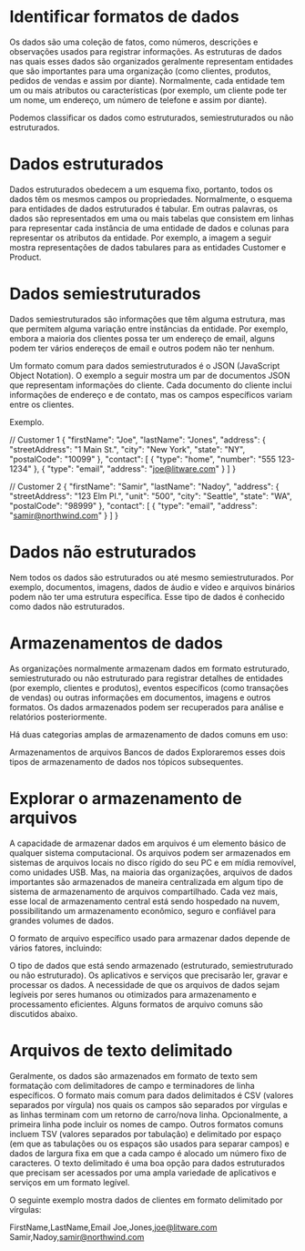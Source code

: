 # Identificar formatos de dados

Os dados são uma coleção de fatos, como números, descrições e observações usados para registrar informações. As estruturas de dados nas quais esses dados são organizados geralmente representam entidades que são importantes para uma organização (como clientes, produtos, pedidos de vendas e assim por diante). Normalmente, cada entidade tem um ou mais atributos ou características (por exemplo, um cliente pode ter um nome, um endereço, um número de telefone e assim por diante).

Podemos classificar os dados como estruturados, semiestruturados ou não estruturados.

# Dados estruturados

Dados estruturados obedecem a um esquema fixo, portanto, todos os dados têm os mesmos campos ou propriedades. Normalmente, o esquema para entidades de dados estruturados é tabular. Em outras palavras, os dados são representados em uma ou mais tabelas que consistem em linhas para representar cada instância de uma entidade de dados e colunas para representar os atributos da entidade. Por exemplo, a imagem a seguir mostra representações de dados tabulares para as entidades Customer e Product.



# Dados semiestruturados
Dados semiestruturados são informações que têm alguma estrutura, mas que permitem alguma variação entre instâncias da entidade. Por exemplo, embora a maioria dos clientes possa ter um endereço de email, alguns podem ter vários endereços de email e outros podem não ter nenhum.

Um formato comum para dados semiestruturados é o JSON (JavaScript Object Notation). O exemplo a seguir mostra um par de documentos JSON que representam informações do cliente. Cada documento do cliente inclui informações de endereço e de contato, mas os campos específicos variam entre os clientes.

Exemplo. </p>
// Customer 1
{
  "firstName": "Joe",
  "lastName": "Jones",
  "address":
  {
    "streetAddress": "1 Main St.",
    "city": "New York",
    "state": "NY",
    "postalCode": "10099"
  },
  "contact":
  [
    {
      "type": "home",
      "number": "555 123-1234"
    },
    {
      "type": "email",
      "address": "joe@litware.com"
    }
  ]
}

// Customer 2
{
  "firstName": "Samir",
  "lastName": "Nadoy",
  "address":
  {
    "streetAddress": "123 Elm Pl.",
    "unit": "500",
    "city": "Seattle",
    "state": "WA",
    "postalCode": "98999"
  },
  "contact":
  [
    {
      "type": "email",
      "address": "samir@northwind.com"
    }
  ]
}

# Dados não estruturados
Nem todos os dados são estruturados ou até mesmo semiestruturados. Por exemplo, documentos, imagens, dados de áudio e vídeo e arquivos binários podem não ter uma estrutura específica. Esse tipo de dados é conhecido como dados não estruturados.

# Armazenamentos de dados

As organizações normalmente armazenam dados em formato estruturado, semiestruturado ou não estruturado para registrar detalhes de entidades (por exemplo, clientes e produtos), eventos específicos (como transações de vendas) ou outras informações em documentos, imagens e outros formatos. Os dados armazenados podem ser recuperados para análise e relatórios posteriormente.

Há duas categorias amplas de armazenamento de dados comuns em uso:

Armazenamentos de arquivos
Bancos de dados
Exploraremos esses dois tipos de armazenamento de dados nos tópicos subsequentes.

# Explorar o armazenamento de arquivos

A capacidade de armazenar dados em arquivos é um elemento básico de qualquer sistema computacional. Os arquivos podem ser armazenados em sistemas de arquivos locais no disco rígido do seu PC e em mídia removível, como unidades USB. Mas, na maioria das organizações, arquivos de dados importantes são armazenados de maneira centralizada em algum tipo de sistema de armazenamento de arquivos compartilhado. Cada vez mais, esse local de armazenamento central está sendo hospedado na nuvem, possibilitando um armazenamento econômico, seguro e confiável para grandes volumes de dados.

O formato de arquivo específico usado para armazenar dados depende de vários fatores, incluindo:

O tipo de dados que está sendo armazenado (estruturado, semiestruturado ou não estruturado).
Os aplicativos e serviços que precisarão ler, gravar e processar os dados.
A necessidade de que os arquivos de dados sejam legíveis por seres humanos ou otimizados para armazenamento e processamento eficientes.
Alguns formatos de arquivo comuns são discutidos abaixo.

# Arquivos de texto delimitado
Geralmente, os dados são armazenados em formato de texto sem formatação com delimitadores de campo e terminadores de linha específicos. O formato mais comum para dados delimitados é CSV (valores separados por vírgula) nos quais os campos são separados por vírgulas e as linhas terminam com um retorno de carro/nova linha. Opcionalmente, a primeira linha pode incluir os nomes de campo. Outros formatos comuns incluem TSV (valores separados por tabulação) e delimitado por espaço (em que as tabulações ou os espaços são usados para separar campos) e dados de largura fixa em que a cada campo é alocado um número fixo de caracteres. O texto delimitado é uma boa opção para dados estruturados que precisam ser acessados por uma ampla variedade de aplicativos e serviços em um formato legível.

O seguinte exemplo mostra dados de clientes em formato delimitado por vírgulas:

FirstName,LastName,Email
Joe,Jones,joe@litware.com
Samir,Nadoy,samir@northwind.com
